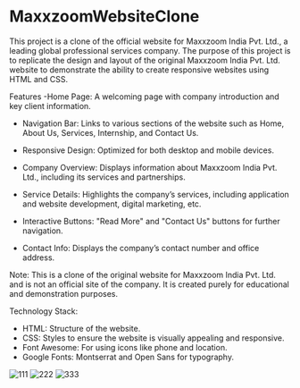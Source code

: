 # MaxxzoomWebsiteClone
This project is a clone of the official website for Maxxzoom India Pvt. Ltd., a leading global professional services company. The purpose of this project is to replicate the design and layout of the original Maxxzoom India Pvt. Ltd. website to demonstrate the ability to create responsive websites using HTML and CSS.

Features
-Home Page: A welcoming page with company introduction and key client information.

- Navigation Bar: Links to various sections of the website such as Home, About Us, Services, Internship, and Contact Us.

- Responsive Design: Optimized for both desktop and mobile devices.

- Company Overview: Displays information about Maxxzoom India Pvt. Ltd., including its services and partnerships.

- Service Details: Highlights the company’s services, including application and website development, digital marketing, etc.

- Interactive Buttons: "Read More" and "Contact Us" buttons for further navigation.

- Contact Info: Displays the company’s contact number and office address.

Note: This is a clone of the original website for Maxxzoom India Pvt. Ltd. and is not an official site of the company. It is created purely for educational and demonstration purposes.

Technology Stack:

- HTML: Structure of the website.
- CSS: Styles to ensure the website is visually appealing and responsive.
- Font Awesome: For using icons like phone and location.
- Google Fonts: Montserrat and Open Sans for typography.

![111](https://github.com/user-attachments/assets/4fdb991e-12b7-418a-9961-9f5bed1cbbf9)
![222](https://github.com/user-attachments/assets/fe2b6a3d-8864-44e8-b2fd-d4f2cd2614c9)
![333](https://github.com/user-attachments/assets/6f3a5997-4cc6-4d45-8e57-fb55641409bc)



  
